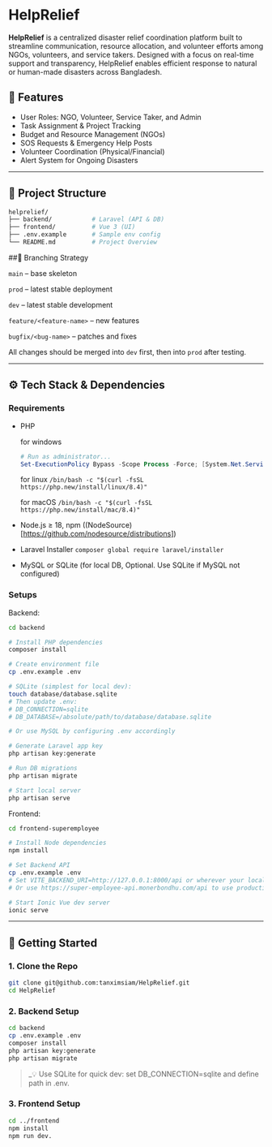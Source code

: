 # HelpRelief

**HelpRelief** is a centralized disaster relief coordination platform built to streamline communication, resource allocation, and volunteer efforts among NGOs, volunteers, and service takers. Designed with a focus on real-time support and transparency, HelpRelief enables efficient response to natural or human-made disasters across Bangladesh.


## 🌟 Features
- User Roles: NGO, Volunteer, Service Taker, and Admin
- Task Assignment & Project Tracking
- Budget and Resource Management (NGOs)
- SOS Requests & Emergency Help Posts
- Volunteer Coordination (Physical/Financial)
- Alert System for Ongoing Disasters

---

## 🧭 Project Structure

```bash
helprelief/
├── backend/           # Laravel (API & DB)
├── frontend/          # Vue 3 (UI)
├── .env.example       # Sample env config
└── README.md          # Project Overview
```

##🌱 Branching Strategy

`main` – base skeleton

`prod` – latest stable deployment

`dev` – latest stable development

`feature/<feature-name>` – new features

`bugfix/<bug-name>` – patches and fixes

All changes should be merged into `dev` first, then into `prod` after testing.

---

## ⚙️ Tech Stack & Dependencies

### Requirements
* PHP

  for windows
    ```powershell
    # Run as administrator...
    Set-ExecutionPolicy Bypass -Scope Process -Force; [System.Net.ServicePointManager]::SecurityProtocol = [System.Net.ServicePointManager]::SecurityProtocol -bor 3072; iex ((New-Object System.Net.WebClient).DownloadString('https://php.new/install/windows/8.4'))
    ```

  for linux `/bin/bash -c "$(curl -fsSL https://php.new/install/linux/8.4)"`

  for macOS `/bin/bash -c "$(curl -fsSL https://php.new/install/mac/8.4)"`
* Node.js ≥ 18, npm ((NodeSource)[https://github.com/nodesource/distributions])
* Laravel Installer `composer global require laravel/installer`
* MySQL or SQLite (for local DB, Optional. Use SQLite if MySQL not configured)

### Setups

Backend:
```bash
cd backend

# Install PHP dependencies
composer install

# Create environment file
cp .env.example .env

# SQLite (simplest for local dev):
touch database/database.sqlite
# Then update .env:
# DB_CONNECTION=sqlite
# DB_DATABASE=/absolute/path/to/database/database.sqlite

# Or use MySQL by configuring .env accordingly

# Generate Laravel app key
php artisan key:generate

# Run DB migrations
php artisan migrate

# Start local server
php artisan serve
```

Frontend:
```bash
cd frontend-superemployee

# Install Node dependencies
npm install

# Set Backend API
cp .env.example .env
# Set VITE_BACKEND_URI=http://127.0.0.1:8000/api or wherever your local backend is hosted
# Or use https://super-employee-api.monerbondhu.com/api to use production

# Start Ionic Vue dev server
ionic serve
```

---

## 🚀 Getting Started
### 1. Clone the Repo

```bash
git clone git@github.com:tanximsiam/HelpRelief.git
cd HelpRelief
```

### 2. Backend Setup

```bash
cd backend
cp .env.example .env
composer install
php artisan key:generate
php artisan migrate
```

> _💡 Use SQLite for quick dev: set DB_CONNECTION=sqlite and define path in .env.

### 3. Frontend Setup

```bash
cd ../frontend
npm install
npm run dev.
```

